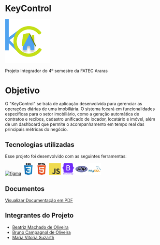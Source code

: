 # KeyControl
<img src="https://github.com/beamclive/PI-4sem-KeyControl/blob/main/Documentação/Design/Logotipo.png" width="150"/>

Projeto Integrador do 4º semestre da FATEC Araras

# Objetivo 
O "KeyControl" se trata de aplicação desenvolvida para gerenciar as operações diárias de uma imobiliária. O sistema focará em funcionalidades específicas para o setor imobiliário, como a geração automática de contratos e recibos, cadastro unificado de locador, locatário e imóvel, além de um dashboard que permite o acompanhamento em tempo real das principais métricas do negócio.

## Tecnologias utilizadas 
Esse projeto foi desenvolvido com as seguintes ferramentas:

<p align="left"> 
    </a>
    <a href="https://www.figma.com/" target="_blank" rel="noreferrer"><img src="https://www.vectorlogo.zone/logos/figma/figma-icon.svg" alt="figma" width="40" height="40"/></a> 
    <a href="https://www.w3schools.com/css/" target="_blank" rel="noreferrer"><img src="https://raw.githubusercontent.com/devicons/devicon/master/icons/css3/css3-original-wordmark.svg" alt="css3" width="40" height="40"/></a> 
    <a href="https://www.w3.org/html/" target="_blank" rel="noreferrer"><img src="https://raw.githubusercontent.com/devicons/devicon/master/icons/html5/html5-original-wordmark.svg" alt="html5" width="40" height="40"/></a> 
    <a href="https://developer.mozilla.org/en-US/docs/Web/JavaScript" target="_blank" rel="noreferrer"><img src="https://raw.githubusercontent.com/devicons/devicon/master/icons/javascript/javascript-original.svg" alt="javascript" width="40" height="40"/></a> 
    <a href="https://getbootstrap.com" target="_blank" rel="noreferrer"><img src="https://raw.githubusercontent.com/devicons/devicon/master/icons/bootstrap/bootstrap-plain-wordmark.svg" alt="bootstrap" width="40" height="40"/></a>
    <a href="https://www.php.net" target="_blank" rel="noreferrer"><img src="https://raw.githubusercontent.com/devicons/devicon/master/icons/php/php-original.svg" alt="php" width="40" height="40"/></a></a> 
    <a href="https://www.mysql.com/" target="_blank" rel="noreferrer"><img src="https://raw.githubusercontent.com/devicons/devicon/master/icons/mysql/mysql-original-wordmark.svg" alt="mysql" width="40" height="40"/></a> 
</p>
 
## Documentos
[Visualizar Documentação em PDF](https://github.com/beamclive/PI-4sem-KeyControl/blob/main/Documentação/Especificação%20de%20Requisitos%20de%20Software/02.%20Especificação%20de%20Requisitos%20de%20Software_v_Final.pdf)

## Integrantes do Projeto
- [Beatriz Machado de Oliveira](https://github.com/beamclive)
- [Bruno Campagnol de Oliveira](https://github.com/brunounky)
- [Maria Vitoria Suzarth](https://github.com/mvitoriasuz)

